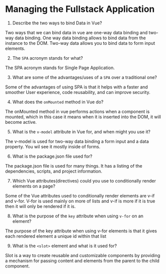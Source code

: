 # Managing the Fullstack Application

1. Describe the two ways to bind Data in Vue?

Two ways that we can bind data in vue are one-way data binding and two-way data binding. One way data binding allows to bind data from the instance to the DOM. Two-way data allows you to bind data to form input elements.

2. The `SPA` acronym stands for what?

  The SPA acronym stands for Single Page Application.

3. What are some of the advantages/uses of a `SPA` over a traditional one?

  Some of the advantages of using SPA is that it helps with a faster and smoother User experience, code reusability, and can improve security.

4. What does the `onMounted` method in Vue do?

  The onMounted method in vue performs actions when a component is mounted, which in this case it means when it is inserted into the DOM, it will become active.

5. What is the `v-model` attribute in Vue for, and when might you use it?

  The v-model is used for two-way data binding a form input and a data property. You wil see it mostly inside of forms.

6. What is the package.json file used for?

  The package.json file is used for many things. It has a listing of the dependencies, scripts, and project information.

7. Which Vue attributes(directives) could you use to conditionally render elements on a page?

  Some of the Vue attributes used to conditionally render elements are v-if and v-for. V-for is used mainly on more of lists and v-if is more if it is true then it will only be rendered if it is.

8. What is the purpose of the `key` attribute when using `v-for` on an element?

  The purpose of the key attribute when using v-for elements is that it gives each rendered element a unique id within that list

9. What is the `<slot>` element and what is it used for?

  Slot is a  way to create reusable and customizable components by providing a mechanism for passing content and elements from the parent to the child component.
